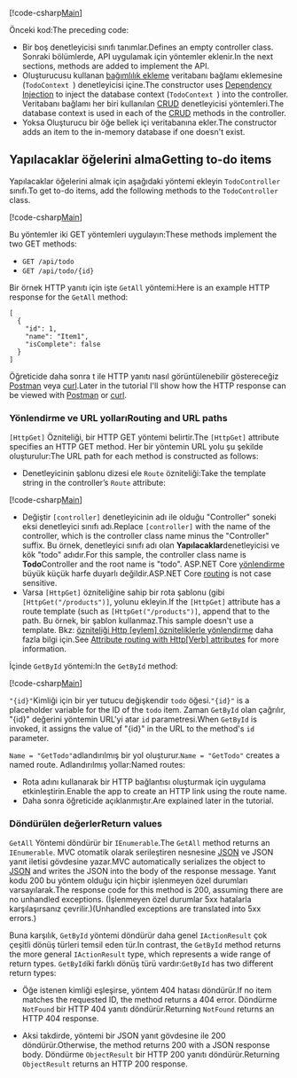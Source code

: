 [!code-csharp[Main](../../tutorials/first-web-api/sample/TodoApi/Controllers/TodoController2.cs?name=snippet_todo1)]

<span data-ttu-id="ae433-101">Önceki kod:</span><span class="sxs-lookup"><span data-stu-id="ae433-101">The preceding code:</span></span>

* <span data-ttu-id="ae433-102">Bir boş denetleyicisi sınıfı tanımlar.</span><span class="sxs-lookup"><span data-stu-id="ae433-102">Defines an empty controller class.</span></span> <span data-ttu-id="ae433-103">Sonraki bölümlerde, API uygulamak için yöntemler eklenir.</span><span class="sxs-lookup"><span data-stu-id="ae433-103">In the next sections, methods are added to implement the API.</span></span>
* <span data-ttu-id="ae433-104">Oluşturucusu kullanan [bağımlılık ekleme](xref:fundamentals/dependency-injection) veritabanı bağlamı eklemesine (`TodoContext `) denetleyicisi içine.</span><span class="sxs-lookup"><span data-stu-id="ae433-104">The constructor uses [Dependency Injection](xref:fundamentals/dependency-injection) to inject the database context (`TodoContext `) into the controller.</span></span> <span data-ttu-id="ae433-105">Veritabanı bağlamı her biri kullanılan [CRUD](https://wikipedia.org/wiki/Create,_read,_update_and_delete) denetleyicisi yöntemleri.</span><span class="sxs-lookup"><span data-stu-id="ae433-105">The database context is used in each of the [CRUD](https://wikipedia.org/wiki/Create,_read,_update_and_delete) methods in the controller.</span></span>
* <span data-ttu-id="ae433-106">Yoksa Oluşturucu bir öğe bellek içi veritabanına ekler.</span><span class="sxs-lookup"><span data-stu-id="ae433-106">The constructor adds an item to the in-memory database if one doesn't exist.</span></span>

## <a name="getting-to-do-items"></a><span data-ttu-id="ae433-107">Yapılacaklar öğelerini alma</span><span class="sxs-lookup"><span data-stu-id="ae433-107">Getting to-do items</span></span>

<span data-ttu-id="ae433-108">Yapılacaklar öğelerini almak için aşağıdaki yöntemi ekleyin `TodoController` sınıfı.</span><span class="sxs-lookup"><span data-stu-id="ae433-108">To get to-do items, add the following methods to the `TodoController` class.</span></span>

[!code-csharp[Main](../../tutorials/first-web-api/sample/TodoApi/Controllers/TodoController.cs?name=snippet_GetAll)]

<span data-ttu-id="ae433-109">Bu yöntemler iki GET yöntemleri uygulayın:</span><span class="sxs-lookup"><span data-stu-id="ae433-109">These methods implement the two GET methods:</span></span>

* `GET /api/todo`
* `GET /api/todo/{id}`

<span data-ttu-id="ae433-110">Bir örnek HTTP yanıtı için işte `GetAll` yöntemi:</span><span class="sxs-lookup"><span data-stu-id="ae433-110">Here is an example HTTP response for the `GetAll` method:</span></span>

```
[
  {
    "id": 1,
    "name": "Item1",
    "isComplete": false
  }
]
   ```

<span data-ttu-id="ae433-111">Öğreticide daha sonra t ile HTTP yanıtı nasıl görüntülenebilir göstereceğiz [Postman](https://www.getpostman.com/) veya [curl](https://developer.apple.com/legacy/library/documentation/Darwin/Reference/ManPages/man1/curl.1.html).</span><span class="sxs-lookup"><span data-stu-id="ae433-111">Later in the tutorial I'll show how the HTTP response can be viewed with [Postman](https://www.getpostman.com/) or [curl](https://developer.apple.com/legacy/library/documentation/Darwin/Reference/ManPages/man1/curl.1.html).</span></span>

### <a name="routing-and-url-paths"></a><span data-ttu-id="ae433-112">Yönlendirme ve URL yolları</span><span class="sxs-lookup"><span data-stu-id="ae433-112">Routing and URL paths</span></span>

<span data-ttu-id="ae433-113">`[HttpGet]` Özniteliği, bir HTTP GET yöntemi belirtir.</span><span class="sxs-lookup"><span data-stu-id="ae433-113">The `[HttpGet]` attribute specifies an HTTP GET method.</span></span> <span data-ttu-id="ae433-114">Her bir yöntemin URL yolu şu şekilde oluşturulur:</span><span class="sxs-lookup"><span data-stu-id="ae433-114">The URL path for each method is constructed as follows:</span></span>

* <span data-ttu-id="ae433-115">Denetleyicinin şablonu dizesi ele `Route` özniteliği:</span><span class="sxs-lookup"><span data-stu-id="ae433-115">Take the template string in the controller’s `Route` attribute:</span></span>

[!code-csharp[Main](../../tutorials/first-web-api/sample/TodoApi/Controllers/TodoController.cs?name=TodoController&highlight=3)]

* <span data-ttu-id="ae433-116">Değiştir `[controller]` denetleyicinin adı ile olduğu "Controller" soneki eksi denetleyici sınıfı adı.</span><span class="sxs-lookup"><span data-stu-id="ae433-116">Replace `[controller]` with the name of the controller, which is the controller class name minus the "Controller" suffix.</span></span> <span data-ttu-id="ae433-117">Bu örnek, denetleyici sınıfı adı olan **Yapılacaklar**denetleyicisi ve kök "todo" adıdır.</span><span class="sxs-lookup"><span data-stu-id="ae433-117">For this sample, the controller class name is **Todo**Controller and the root name is "todo".</span></span> <span data-ttu-id="ae433-118">ASP.NET Core [yönlendirme](xref:mvc/controllers/routing) büyük küçük harfe duyarlı değildir.</span><span class="sxs-lookup"><span data-stu-id="ae433-118">ASP.NET Core [routing](xref:mvc/controllers/routing) is not case sensitive.</span></span>
* <span data-ttu-id="ae433-119">Varsa `[HttpGet]` özniteliğine sahip bir rota şablonu (gibi `[HttpGet("/products")]`, yolunu ekleyin.</span><span class="sxs-lookup"><span data-stu-id="ae433-119">If the `[HttpGet]` attribute has a route template (such as `[HttpGet("/products")]`, append that to the path.</span></span> <span data-ttu-id="ae433-120">Bu örnek, bir şablon kullanmaz.</span><span class="sxs-lookup"><span data-stu-id="ae433-120">This sample doesn't use a template.</span></span> <span data-ttu-id="ae433-121">Bkz: [özniteliği Http [eylem] özniteliklerle yönlendirme](xref:mvc/controllers/routing#attribute-routing-with-httpverb-attributes) daha fazla bilgi için.</span><span class="sxs-lookup"><span data-stu-id="ae433-121">See [Attribute routing with Http[Verb] attributes](xref:mvc/controllers/routing#attribute-routing-with-httpverb-attributes) for more information.</span></span>

<span data-ttu-id="ae433-122">İçinde `GetById` yöntemi:</span><span class="sxs-lookup"><span data-stu-id="ae433-122">In the `GetById` method:</span></span>

[!code-csharp[Main](../../tutorials/first-web-api/sample/TodoApi/Controllers/TodoController.cs?name=snippet_GetByID&highlight=1-2)]

<span data-ttu-id="ae433-123">`"{id}"`Kimliği için bir yer tutucu değişkendir `todo` öğesi.</span><span class="sxs-lookup"><span data-stu-id="ae433-123">`"{id}"` is a placeholder variable for the ID of the `todo` item.</span></span> <span data-ttu-id="ae433-124">Zaman `GetById` olan çağrılır, "{id}" değerini yöntemin URL'yi atar `id` parametresi.</span><span class="sxs-lookup"><span data-stu-id="ae433-124">When `GetById` is invoked, it assigns the value of "{id}" in the URL to the method's `id` parameter.</span></span>

<span data-ttu-id="ae433-125">`Name = "GetTodo"`adlandırılmış bir yol oluşturur.</span><span class="sxs-lookup"><span data-stu-id="ae433-125">`Name = "GetTodo"` creates a named route.</span></span> <span data-ttu-id="ae433-126">Adlandırılmış yollar:</span><span class="sxs-lookup"><span data-stu-id="ae433-126">Named routes:</span></span>

* <span data-ttu-id="ae433-127">Rota adını kullanarak bir HTTP bağlantısı oluşturmak için uygulama etkinleştirin.</span><span class="sxs-lookup"><span data-stu-id="ae433-127">Enable the app to create an HTTP link using the route name.</span></span>
* <span data-ttu-id="ae433-128">Daha sonra öğreticide açıklanmıştır.</span><span class="sxs-lookup"><span data-stu-id="ae433-128">Are explained later in the tutorial.</span></span>

### <a name="return-values"></a><span data-ttu-id="ae433-129">Döndürülen değerler</span><span class="sxs-lookup"><span data-stu-id="ae433-129">Return values</span></span>

<span data-ttu-id="ae433-130">`GetAll` Yöntemi döndürür bir `IEnumerable`.</span><span class="sxs-lookup"><span data-stu-id="ae433-130">The `GetAll` method returns an `IEnumerable`.</span></span> <span data-ttu-id="ae433-131">MVC otomatik olarak serileştiren nesnesine [JSON](http://www.json.org/) ve JSON yanıt iletisi gövdesine yazar.</span><span class="sxs-lookup"><span data-stu-id="ae433-131">MVC automatically serializes the object to [JSON](http://www.json.org/) and writes the JSON into the body of the response message.</span></span> <span data-ttu-id="ae433-132">Yanıt kodu 200 bu yöntem olduğu için hiçbir işlenmeyen özel durumları varsayılarak.</span><span class="sxs-lookup"><span data-stu-id="ae433-132">The response code for this method is 200, assuming there are no unhandled exceptions.</span></span> <span data-ttu-id="ae433-133">(İşlenmeyen özel durumlar 5xx hatalarla karşılaşırsanız çevrilir.)</span><span class="sxs-lookup"><span data-stu-id="ae433-133">(Unhandled exceptions are translated into 5xx errors.)</span></span>

<span data-ttu-id="ae433-134">Buna karşılık, `GetById` yöntemi döndürür daha genel `IActionResult` çok çeşitli dönüş türleri temsil eden tür.</span><span class="sxs-lookup"><span data-stu-id="ae433-134">In contrast, the `GetById` method returns the more general `IActionResult` type, which represents a wide range of return types.</span></span> <span data-ttu-id="ae433-135">`GetById`iki farklı dönüş türü vardır:</span><span class="sxs-lookup"><span data-stu-id="ae433-135">`GetById` has two different return types:</span></span>

* <span data-ttu-id="ae433-136">Öğe istenen kimliği eşleşirse, yöntem 404 hatası döndürür.</span><span class="sxs-lookup"><span data-stu-id="ae433-136">If no item matches the requested ID, the method returns a 404 error.</span></span> <span data-ttu-id="ae433-137">Döndürme `NotFound` bir HTTP 404 yanıtı döndürür.</span><span class="sxs-lookup"><span data-stu-id="ae433-137">Returning `NotFound` returns an HTTP 404 response.</span></span>

* <span data-ttu-id="ae433-138">Aksi takdirde, yöntemi bir JSON yanıt gövdesine ile 200 döndürür.</span><span class="sxs-lookup"><span data-stu-id="ae433-138">Otherwise, the method returns 200 with a JSON response body.</span></span> <span data-ttu-id="ae433-139">Döndürme `ObjectResult` bir HTTP 200 yanıtı döndürür.</span><span class="sxs-lookup"><span data-stu-id="ae433-139">Returning `ObjectResult` returns an HTTP 200 response.</span></span>
